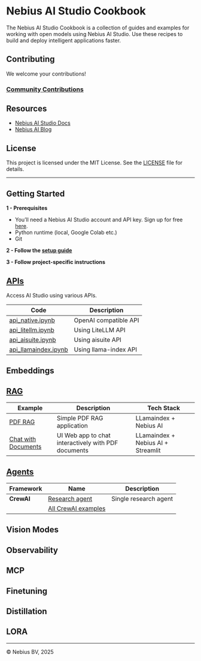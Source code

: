 # Nebius AI Studio Cookbook

The Nebius AI Studio Cookbook is a collection of guides and examples for working with open models using Nebius AI Studio. Use these recipes to build and deploy intelligent applications faster.

## Contributing

We welcome your contributions!

### [Community Contributions](community/README.md)


## Resources

- [Nebius AI Studio Docs](https://docs.nebius.com/studio)
- [Nebius AI Blog](https://nebius.com/blog)

## License

This project is licensed under the MIT License. See the [LICENSE](LICENSE) file for details.

---

## Getting Started

**1 - Prerequisites**

- You’ll need a Nebius AI Studio account and API key. Sign up for free [here](https://studio.nebius.com/).
- Python runtime (local, Google Colab etc.)
- Git

**2 - Follow the [setup guide](setup-dev-env.md)**

**3 - Follow project-specific instructions**

## [APIs](api/)

Access AI Studio using various APIs.

| Code                                       | Description           |
|--------------------------------------------|-----------------------|
| [api_native.ipynb](api/api_native.ipynb)         | OpenAI compatible API |
| [api_litellm.ipynb](api/api_litellm.ipynb)       | Using LiteLLM API     |
| [api_aisuite.ipynb](api/api_aisuite.ipynb)       | Using aisuite API     |
| [api_llamaindex.ipynb](api/api_llamaindex.ipynb) | Using llama-index API |



## Embeddings


## [RAG](rag/)

| Example                             | Description                                         | Tech Stack                         |
|-------------------------------------|-----------------------------------------------------|------------------------------------|
| [PDF RAG](rag/rag-pdf-llama-index/) | Simple PDF RAG application                          | LLamaindex + Nebius AI     |
| [Chat with Documents](rag/chat-with-pdf)  | UI Web app to chat interactively with PDF documents | LLamaindex + Nebius AI + Streamlit |

## [Agents](agents/)


| Framework | Name                                          | Description           |
|-----------|-----------------------------------------------|-----------------------|
| **CrewAI**    | [Research agent](agents/crewai/starter-agent) | Single research agent |
|           | [All CrewAI examples](agents/crewai/)    

## Vision Modes


## Observability

## MCP

## Finetuning

## Distillation

## LORA

---
© Nebius BV, 2025

